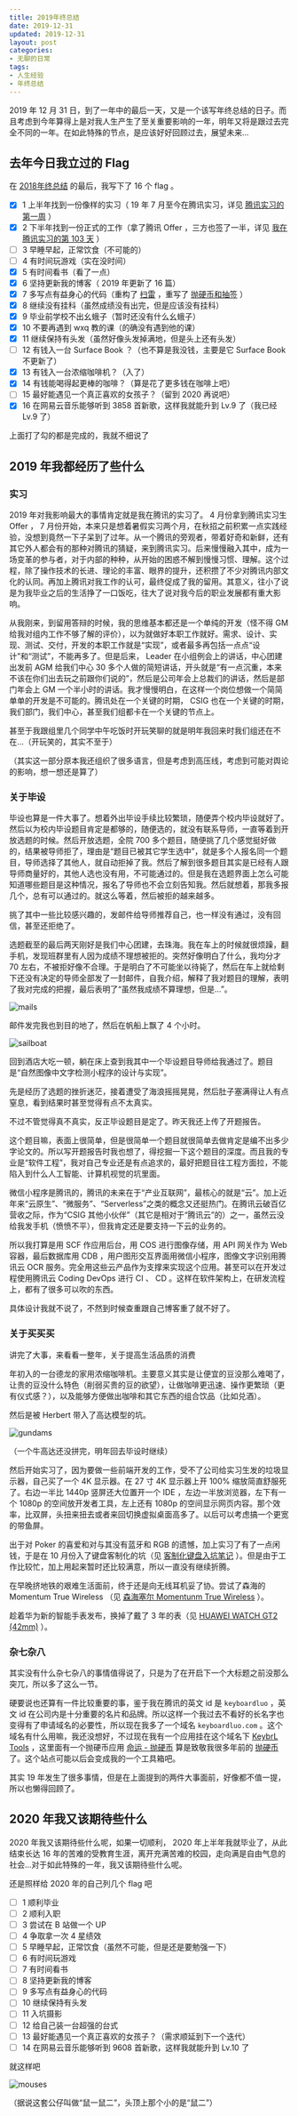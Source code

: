 ```yaml
---
title: 2019年终总结
date: 2019-12-31
updated: 2019-12-31
layout: post
categories:
- 无聊的日常
tags:
- 人生经验
- 年终总结
---
```


2019 年 12 月 31 日，到了一年中的最后一天，又是一个该写年终总结的日子。而且考虑到今年算得上是对我人生产生了至关重要影响的一年，明年又将是跟过去完全不同的一年。在如此特殊的节点，是应该好好回顾过去，展望未来...

## 去年今日我立过的 Flag

在 [2018年终总结](/boring-2018-12-31-summary/) 的最后，我写下了 16 个 flag 。

- [x] 1 上半年找到一份像样的实习（ 19 年 7 月至今在腾讯实习，详见 [腾讯实习的第一周](/boring-2019-07-13-my-first-week-in-tencent/) ）
- [x] 2 下半年找到一份正式的工作（拿了腾讯 Offer ，三方也签了一半，详见 [我在腾讯实习的第 103 天](/boring-2019-10-12-offer-from-tencent/) ）
- [ ] 3 早睡早起，正常饮食（不可能的）
- [ ] 4 有时间玩游戏（实在没时间）
- [x] 5 有时间看书（看了一点）
- [x] 6 坚持更新我的博客（ 2019 年更新了 16 篇）
- [x] 7 多写点有益身心的代码（重构了 [扫雷](https://mines.keybrl.com/#/difficulty) ，重写了 [抛硬币和抽签](https://tools.keyboardluo.com/#/fate/flip-a-coin) ）
- [x] 8 继续没有挂科（虽然成绩没有出完，但是应该没有挂科）
- [x] 9 毕业前学校不出幺蛾子（暂时还没有什么幺蛾子）
- [x] 10 不要再遇到 wxq 教的课（的确没有遇到他的课）
- [x] 11 继续保持有头发（虽然好像头发掉满地，但是头上还有头发）
- [ ] 12 有钱入一台 Surface Book ？（也不算是我没钱，主要是它 Surface Book 不更新了）
- [x] 13 有钱入一台浓缩咖啡机？（入了）
- [x] 14 有钱能喝得起更棒的咖啡？（算是花了更多钱在咖啡上吧）
- [ ] 15 最好能遇见一个真正喜欢的女孩子？（留到 2020 再说吧）
- [x] 16 在网易云音乐能够听到 3858 首新歌，这样我就能升到 Lv.9 了（我已经 Lv.9 了）

上面打了勾的都是完成的，我就不细说了

## 2019 年我都经历了些什么

### 实习

2019 年对我影响最大的事情肯定就是我在腾讯的实习了。 4 月份拿到腾讯实习生 Offer ， 7 月份开始，本来只是想着暑假实习两个月，在秋招之前积累一点实践经验，没想到竟然一下子呆到了过年。从一个腾讯的旁观者，带着好奇和新鲜，还有其它外人都会有的那种对腾讯的猜疑，来到腾讯实习。后来慢慢融入其中，成为一场变革的参与者，对于内部的种种，从开始的困惑不解到慢慢习惯、理解。这个过程，除了操作技术的长进、理论的丰富、眼界的提升，还积攒了不少对腾讯内部文化的认同。再加上腾讯对我工作的认可，最终促成了我的留用。其意义，往小了说是为我毕业之后的生活挣了一口饭吃，往大了说对我今后的职业发展都有重大影响。

从我刚来，到留用答辩的时候，我的思维基本都还是一个单纯的开发（怪不得 GM 给我对组内工作不够了解的评价），以为就做好本职工作就好。需求、设计、实现、测试、交付，开发的本职工作就是“实现”，或者最多再包括一点点“设计”和“测试”，不能再多了。但是后来， Leader 在小组例会上的讲话，中心团建出发前 AGM 给我们中心 30 多个人做的简短讲话，开头就是“有一点沉重，本来不该在你们出去玩之前跟你们说的”，然后是公司年会上总裁们的讲话，然后是部门年会上 GM 一个半小时的讲话。我才慢慢明白，在这样一个岗位想做一个简简单单的开发是不可能的。腾讯处在一个关键的时期， CSIG 也在一个关键的时期，我们部门，我们中心，甚至我们组都卡在一个关键的节点上。

甚至于我跟组里几个同学中午吃饭时开玩笑聊的就是明年我回来时我们组还在不在...（开玩笑的，其实不至于）

（其实这一部分原本我还组织了很多语言，但是考虑到高压线，考虑到可能对舆论的影响，想一想还是算了）

### 关于毕设

毕设也算是一件大事了。想着外出毕设手续比较繁琐，随便弄个校内毕设就好了。然后以为校内毕设题目肯定是都够的，随便选的，就没有联系导师，一直等着到开放选题的时候。然后开放选题，全院 700 多个题目，随便挑了几个感觉挺好做的，结果被导师拒了，理由是“题目已被其它学生选中”，就是多个人报名同一个题目，导师选择了其他人，就自动拒掉了我。然后了解到很多题目其实是已经有人跟导师商量好的，其他人选也没有用，不可能通过的。但是我在选题界面上怎么可能知道哪些题目是这种情况，报名了导师也不会立刻告知我。然后就想着，那我多报几个，总有可以通过的。就这么等着，然后被拒的越来越多。

挑了其中一些比较感兴趣的，发邮件给导师推荐自己，也一样没有通过，没有回信，甚至还拒绝了。

选题截至的最后两天刚好是我们中心团建，去珠海。我在车上的时候就很烦躁，翻手机，发现班群里有人因为成绩不理想被拒的。突然好像明白了什么，我均分才 70 左右，不被拒好像不合理。于是明白了不可能坐以待毙了，然后在车上就给剩下还没有决定的导师全部发了一封邮件，自我介绍，解释了我对题目的理解，表明了我对完成的把握，最后表明了“虽然我成绩不算理想，但是...”。

![mails](https://oss.keybrl.com/images/2019-summary/mails.png)

邮件发完我也到目的地了，然后在帆船上飘了 4 个小时。

![sailboat](https://oss.keybrl.com/images/2019-summary/sailboat.jpg)

回到酒店大吃一顿，躺在床上查到我其中一个毕设题目导师给我通过了。题目是“自然图像中文字检测小程序的设计与实现”。

先是经历了选题的挫折迷茫，接着遭受了海浪摇摇晃晃，然后肚子塞满得让人有点窒息，看到结果时甚至觉得有点不太真实。

不过不管觉得真不真实，反正毕设题目是定了。昨天我还上传了开题报告。

这个题目嘛，表面上很简单，但是很简单一个题目就很简单去做肯定是编不出多少字论文的。所以写开题报告时我也想了，得挖掘一下这个题目的深度。而且我的专业是“软件工程”，我对自己专业还是有点追求的，最好把题目往工程方面拉，不能陷入到什么人工智能、计算机视觉的坑里面。

微信小程序是腾讯的，腾讯的未来在于“产业互联网”，最核心的就是“云”。加上近年来“云原生”、“微服务”、“Serverless”之类的概念又还挺热门。在腾讯云破百亿营收之际，作为“CSIG 其他小伙伴”（其它是相对于“腾讯云”的）之一，虽然云没给我发手机（愤愤不平），但我肯定还是要支持一下云的业务的。

所以我打算是用 SCF 作应用后台，用 COS 进行图像存储，用 API 网关作为 Web 容器，最后数据库用 CDB ，用户图形交互界面用微信小程序，图像文字识别用腾讯云 OCR 服务。完全用这些云产品作为支撑来实现这个应用。甚至可以在开发过程使用腾讯云 Coding DevOps 进行 CI 、 CD 。这样在软件架构上，在研发流程上，都有了很多可以吹的东西。

具体设计我就不说了，不然到时候查重跟自己博客重了就不好了。

### 关于买买买

讲完了大事，来看看一整年，关于提高生活品质的消费

年初入的一台德龙的家用浓缩咖啡机。主要意义其实是让便宜的豆没那么难喝了，让贵的豆没什么特色（削弱买贵的豆的欲望），让做咖啡更迅速、操作更繁琐（更有仪式感？），以及能够方便做出咖啡和其它东西的组合饮品（比如兑酒）。

然后是被 Herbert 带入了高达模型的坑。

![gundams](https://oss.keybrl.com/images/2019-summary/gundams.jpg)

（一个牛高达还没拼完，明年回去毕设时继续）

然后开始实习了，因为要做一些前端开发的工作，受不了公司给实习生发的垃圾显示器，自己买了一个 4K 显示器。在 27 寸 4K 显示器上开 100% 缩放简直舒服死了。右边一半比 1440p 竖屏还大位置开一个 IDE ，左边一半放浏览器，左下有一个 1080p 的空间放开发者工具，左上还有 1080p 的空间显示网页内容。那个效率，比双屏，头扭来扭去或者来回切换虚拟桌面高多了。以后可以考虑搞一个更宽的带鱼屏。

出于对 Poker 的喜爱和对与其没有蓝牙和 RGB 的遗憾，加上实习了有了一点闲钱，于是在 10 月份入了键盘客制化的坑（见 [客制化键盘入坑笔记](/boring-2019-10-18-my-first-custom-keyboard/) ）。但是由于工作比较忙，加上用起来暂时还比较满意，所以一直没有继续折腾。

在早晚挤地铁的艰难生活面前，终于还是向无线耳机妥了协。尝试了森海的 Momentum True Wireless （见 [森海塞尔 Momentunm True Wireless](/buybuybuy-2019-10-20-momentum-true-wireless/) ）。

趁着华为新的智能手表发布，换掉了戴了 3 年的表（见 [HUAWEI WATCH GT2 (42mm)](/buybuybuy-2019-11-15-huawei-watch-gt2-42mm/) ）。

### 杂七杂八

其实没有什么杂七杂八的事情值得说了，只是为了在开启下一个大标题之前没那么突兀，所以多了这么一节。

硬要说也还算有一件比较重要的事，鉴于我在腾讯的英文 id 是 `keyboardluo` ，英文 id 在公司内是十分重要的名片和品牌。所以这样一个我过去不看好的长名字也变得有了申请域名的必要性，所以现在我多了一个域名 `keyboardluo.com` 。这个域名有什么用嘛，我还没想好，不过现在我有一个应用挂在这个域名下 [KeybrL Tools](https://tools.keyboardluo.com/) ，这里面有一个抛硬币应用 [命运 - 抛硬币](https://tools.keyboardluo.com/#/fate/flip-a-coin) 算是致敬我很多年前的 [抛硬币](https://coin.keybrl.com) 了。这个站点可能以后会变成我的一个工具箱吧。

其实 19 年发生了很多事情，但是在上面提到的两件大事面前，好像都不值一提，所以也懒得回顾了。

## 2020 年我又该期待些什么

2020 年我又该期待些什么呢，如果一切顺利， 2020 年上半年我就毕业了，从此结束长达 16 年的苦难的受教育生涯，离开充满苦难的校园，走向满是自由气息的社会...对于如此特殊的一年，我又该期待些什么呢。

还是照样给 2020 年的自己列几个 flag 吧

- [ ] 1 顺利毕业
- [ ] 2 顺利入职
- [ ] 3 尝试在 B 站做一个 UP
- [ ] 4 争取拿一次 4 星绩效
- [ ] 5 早睡早起，正常饮食（虽然不可能，但是还是要勉强一下）
- [ ] 6 有时间玩游戏
- [ ] 7 有时间看书
- [ ] 8 坚持更新我的博客
- [ ] 9 多写点有益身心的代码
- [ ] 10 继续保持有头发
- [ ] 11 入坑摄影
- [ ] 12 给自己装一台超强的台式
- [ ] 13 最好能遇见一个真正喜欢的女孩子？（需求顺延到下一个迭代）
- [ ] 14 在网易云音乐能够听到 9608 首新歌，这样我就能升到 Lv.10 了

就这样吧

![mouses](https://oss.keybrl.com/images/2019-summary/mouses.jpg)

（据说这套公仔叫做“鼠一鼠二”，头顶上那个小的是“鼠二”）
